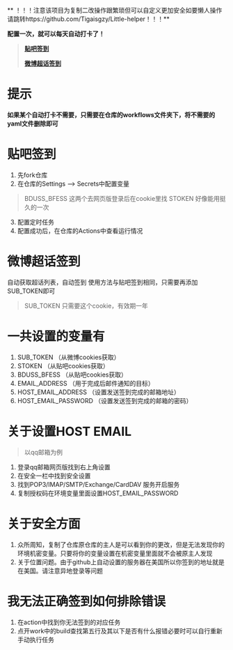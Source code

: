** ！！！注意该项目为复制二改操作跟繁琐但可以自定义更加安全如要懒人操作请跳转https://github.com/Tigaisgzy/Little-helper！！！**


**配置一次，就可以每天自动打卡了！**
> 
> **[贴吧签到](#贴吧签到)**
> 
> **[微博超话签到](#微博超话签到)**

# 提示
**如果某个自动打卡不需要，只需要在仓库的workflows文件夹下，将不需要的yaml文件删除即可**

# 贴吧签到

1. 先fork仓库
2. 在仓库的Settings --> Secrets中配置变量
> BDUSS_BFESS 这两个去网页版登录后在cookie里找
> STOKEN      好像能用挺久的一次
3. 配置定时任务
4. 配置成功后，在仓库的Actions中查看运行情况

# 微博超话签到  
   自动获取超话列表，自动签到
   使用方法与贴吧签到相同，只需要再添加SUB_TOKEN即可
> SUB_TOKEN 只需要这个cookie，有效期一年


# 一共设置的变量有
1. SUB_TOKEN （从微博cookies获取）
2. STOKEN （从贴吧cookies获取）
3. BDUSS_BFESS （从贴吧cookies获取）
4. EMAIL_ADDRESS （用于完成后邮件通知的目标）
5. HOST_EMAIL_ADDRESS （设置发送签到完成的邮箱地址）
6. HOST_EMAIL_PASSWORD （设置发送签到完成的邮箱的密码）


# 关于设置HOST EMAIL
>以qq邮箱为例
1. 登录qq邮箱网页版找到右上角设置
2. 在安全一栏中找到安全设置
3. 找到POP3/IMAP/SMTP/Exchange/CardDAV 服务开启服务
4. 复制授权码在环境变量里面设置HOST_EMAIL_PASSWORD

# 关于安全方面
1. 众所周知，复制了仓库原仓库的主人是可以看到你的更改，但是无法发现你的环境机密变量。只要将你的变量设置在机密变量里面就不会被原主人发现
2. 关于位置问题。由于github上自动设置的服务器在美国所以你签到的地址就是在美国。请注意异地登录等问题

# 我无法正确签到如何排除错误
1. 在action中找到你无法签到的对应任务
2. 点开work中的build查找第五行及其以下是否有什么报错必要时可以自行重新手动执行任务
